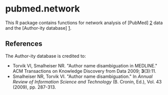 pubmed.network
=======

This R package contains functions for network analysis of [PubMed] [2] data and the [Author-ity database] [1].

[1]: http://arrowsmith.psych.uic.edu/arrowsmith_uic/author2.html
[2]: http://www.ncbi.nlm.nih.gov/pubmed/

## References

The Author-ity database is credited to:

* Torvik VI, Smalheiser NR. "Author name disambiguation in MEDLINE." ACM Transactions on Knowledge Discovery from Data 2009; **3**(3):11.
* Smalheiser NR, Torvik VI. "Author name disambiguation." In *Annual Review of Information Science and Technology* (B. Cronin, Ed.), Vol. 43 (2009), pp. 287-313.
